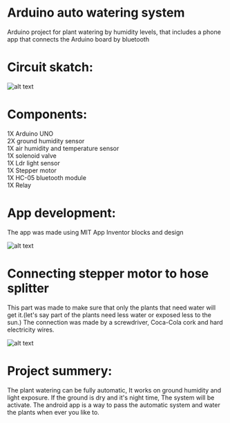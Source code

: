 # Arduino auto watering system
Arduino project for plant watering by humidity levels, that includes a phone app that connects the Arduino board by bluetooth
# Circuit skatch:
![alt text](<https://www.linkpicture.com/q/צילום-מסך-2021-02-01-ב-12.24.39.png>)

# Components:
1X Arduino UNO                                                                                                                                                                  
2X ground humidity sensor                                                                                                                                                    
1X air humidity and temperature sensor                                                                                                            
1X solenoid valve                                                                                                                                                                  
1X Ldr light sensor                                                                                                                                                                
1X Stepper motor                                                                                                                                                                  
1X HC-05 bluetooth module                                                                                                            
1X Relay                                                                                                                                                                  

# App development:
The app was made using MIT App Inventor blocks and design

![alt text](<https://i.postimg.cc/nL97zZh1/2021-02-01-12-35-50.png>)

# Connecting stepper motor to hose splitter
This part was made to make sure that only the plants that need water will get it.(let's say part of the plants need less water or exposed less to the sun.)
The connection was made by a screwdriver, Coca-Cola cork and hard electricity wires.

![alt text](<https://i.postimg.cc/qBwtpgGT/Whats-App-Image-2021-01-03-at-15-30-02.jpg>)


# Project summery:
The plant watering can be fully automatic, It works on ground humidity and light exposure.
If the ground is dry and it's night time, The system will be activate.
The android app is a way to pass the automatic system and water the plants when ever you like to.
